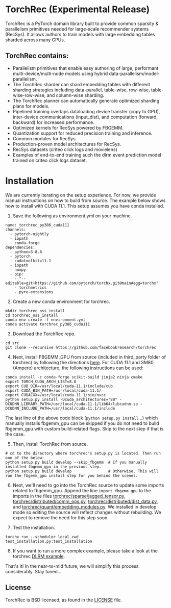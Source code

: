 # TorchRec (Experimental Release)

TorchRec is a PyTorch domain library built to provide common sparsity & parallelism primitives needed for large-scale recommender systems (RecSys). It allows authors to train models with large embedding tables sharded across many GPUs.

## TorchRec contains:
- Parallelism primitives that enable easy authoring of large, performant multi-device/multi-node models using hybrid data-parallelism/model-parallelism.
- The TorchRec sharder can shard embedding tables with different sharding strategies including data-parallel, table-wise, row-wise, table-wise-row-wise, and column-wise sharding.
- The TorchRec planner can automatically generate optimized sharding plans for models.
- Pipelined training overlaps dataloading device transfer (copy to GPU), inter-device communications (input_dist), and computation (forward, backward) for increased performance.
- Optimized kernels for RecSys powered by FBGEMM.
- Quantization support for reduced precision training and inference.
- Common modules for RecSys.
- Production-proven model architectures for RecSys.
- RecSys datasets (criteo click logs and movielens)
- Examples of end-to-end training such the dlrm event prediction model trained on criteo click logs dataset.

# Installation

We are currently iterating on the setup experience. For now, we provide manual instructions on how to build from source. The example below shows how to install with CUDA 11.1. This setup assumes you have conda installed.

1. Save the following as environment.yml on your machine.
```
name: torchrec_py386_cuda111
channels:
  - pytorch-nightly
  - iopath
  - conda-forge
dependencies:
  - python=3.8.6
  - pytorch
  - cudatoolkit=11.1
  - iopath
  - numpy
  - pip:
    - "--editable=git+https://github.com/pytorch/torchx.git@main#egg=torchx"
    - torchmetrics
    - pyre-extensions
```

2. Create a new conda environment for torchrec.
```
mkdir torchrec_oss_install
cd torchrec_oss_install
conda env create -f environment.yml
conda activate torchrec_py386_cuda111
```

3. Download the TorchRec repo.
```
cd src
git clone --recursive https://github.com/facebookresearch/torchrec
```

4. Next, install FBGEMM_GPU from source (included in third_party folder of torchrec) by following the directions [here](https://github.com/pytorch/FBGEMM/tree/main/fbgemm_gpu). For CUDA 11.1 and SM80 (Ampere) architecture, the following instructions can be used:
```
conda install -c conda-forge scikit-build jinja2 ninja cmake
export TORCH_CUDA_ARCH_LIST=8.0
export CUB_DIR=/usr/local/cuda-11.1/include/cub
export CUDA_BIN_PATH=/usr/local/cuda-11.1/
export CUDACXX=/usr/local/cuda-11.1/bin/nvcc
python setup.py install -Dcuda_architectures="80" -DCUDNN_LIBRARY_PATH=/usr/local/cuda-11.1/lib64/libcudnn.so -DCUDNN_INCLUDE_PATH=/usr/local/cuda-11.1/include
```
The last line of the above code block (`python setup.py install`...) which manually installs fbgemm_gpu can be skipped if you do not need to build fbgemm_gpu with custom build-related flags. Skip to the next step if that is the case.

5. Then, install TorchRec from source.
```
# cd to the directory where torchrec's setup.py is located. Then run one of the below:
python setup.py build develop --skip_fbgemm  # If you manually installed fbgemm_gpu in the previous step.
python setup.py build develop                # Otherwise. This will run the fbgemm_gpu install step for you behind the scenes.
```

6. Next, we'll need to go into the TorchRec source to update some imports related to fbgemm_gpu. Append the line `import fbgemm_gpu` to the imports in the files [torchrec/sparse/jagged_tensor.py](torchrec/sparse/jagged_tensor.py), [torchrec/distributed/comm_ops.py](torchrec/distributed/comm_ops.py), [torchrec/distributed/dist_data.py](torchrec/distributed/dist_data.py), and [torchrec/quant/embedding_modules.py](torchrec/quant/embedding_modules.py). We installed in develop mode so editing the source will reflect changes without rebuilding. We expect to remove the need for this step soon.

7. Test the installation.
```
torchx run --scheduler local_cwd test_installation.py:test_installation
```

8. If you want to run a more complex example, please take a look at the torchrec [DLRM example](torchrec/examples/dlrm/dlrm_main.py).

That's it! In the near-to-mid future, we will simplify this process considerably. Stay tuned...

## License
TorchRec is BSD licensed, as found in the [LICENSE](LICENSE) file.
